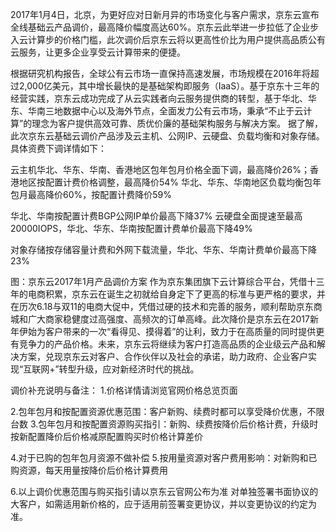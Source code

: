2017年1月4日，北京，为更好应对日新月异的市场变化与客户需求，京东云宣布全线基础云产品调价，最高降价幅度高达60%。京东云此举进一步拉低了企业步入云计算步的价格门槛，此次调价后京东云将以更高性价比为用户提供高品质公有云服务，让更多企业享受云计算带来的便捷。

根据研究机构报告，全球公有云市场一直保持高速发展，市场规模在2016年将超过2,000亿美元，其中增长最快的是基础架构即服务（IaaS）。基于京东十三年的经营实践，京东云成功完成了从云实践者向云服务提供商的转型，基于华北、华东、华南三地数据中心以及海外节点，全面发力公有云市场，秉承“不止于云计算”的理念为客户提供高效可靠、质优价廉的基础架构服务与解决方案。
据了解，此次京东云基础云调价产品涉及云主机、公网IP、云硬盘、负载均衡和对象存储。具体资费下调详情如下：

云主机华北、华东、华南、香港地区包年包月价格全面下调，最高降价26%；香港地区按配置计费价格调整，最高降价54%
华北、华东、华南地区负载均衡包年包月最高降价60%，按配置计费降价59%

华北、华南按配置计费BGP公网IP单价最高下降37%
云硬盘全面提速至最高20000IOPS，华北、华东、华南按配置计费单价最高下降49%

对象存储按存储容量计费和外网下载流量，华北、华东、华南计费单价最高下降23%
![]()

图：京东云2017年1月产品调价方案
作为京东集团旗下云计算综合平台，凭借十三年的电商积累，京东云在诞生之初就给自身定下了更高的标准与更严格的要求，并在历次6.18与双11的电商大促中，凭借过硬的技术和完善的服务，顺利帮助京东商城和广大商家稳健度过高强度、高频次的订单高峰。此次降价是京东云在2017新年伊始为客户带来的一次“看得见、摸得着”的让利，致力于在高质量的同时提供更有竞争力的产品价格。未来，京东云将继续为客户打造高品质的企业级云产品和解决方案，兑现京东云对客户、合作伙伴以及社会的承诺，助力政府、企业客户实现“互联网+”转型升级，应对新经济时代的挑战。

调价补充说明与备注：
1.价格详情请浏览官网价格总览页面

2.包年包月和按配置资源优惠范围：客户新购、续费时都可以享受降价优惠，不限台数
3.包年包月和按配置资源购买指引：新购、续费按降价后价格计费，升级时按新配置降价后价格减原配置购买时价格计算差价

4.对于已购的包年包月资源不做补偿
5.按用量资源对客户费用影响：对新购和已购资源，每天用量按降价后价格计算费用

6.以上调价优惠范围与购买指引请以京东云官网公布为准
对单独签署书面协议的大客户，如需适用新价格的，应于适用前签署变更协议，并以变更协议的约定为准。